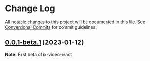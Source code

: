 # Change Log

All notable changes to this project will be documented in this file.
See [Conventional Commits](https://conventionalcommits.org) for commit guidelines.

## [0.0.1-beta.1](https://github.com/imgix/ix-elements/packages/@imgix/ix-video-react@0.0.1-beta.1) (2023-01-12)

**Note:** First beta of ix-video-react
